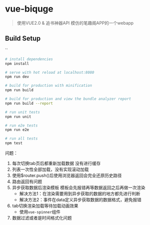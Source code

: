 # vue-biquge

> 使用VUE2.0 & 追书神器API 模仿的笔趣阁APP的一个webapp

## Build Setup
``
``` bash
# install dependencies
npm install

# serve with hot reload at localhost:8080
npm run dev

# build for production with minification
npm run build

# build for production and view the bundle analyzer report
npm run build --report

# run unit tests
npm run unit

# run e2e tests
npm run e2e

# run all tests
npm test
```

问题：

1. 每次切换tab页后都重新加载数据 没有进行缓存
3. 列表一次性全部加载，没有实现滚动加载
4. 使用$router.push()后使用浏览器返回会完全还原历史路径
5. 路由返回有问题
6. 异步获取数据后渲染模板 模板会先报错再等数据返回之后再做一次渲染
    - 解决方法1：在渲染需要用到异步获取的数据的地方都先进行判断
    - 解决方法2：事件在data定义异步获取数据的数据格式，避免报错
6. tab切换渲染加载等待加载动画效果
    - 使用`vue-spinner`组件
7. 数据过滤或者是时间格式化问题

